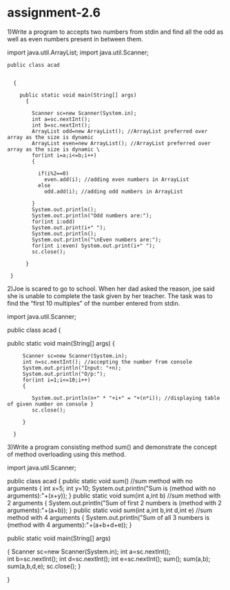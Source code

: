 # assignment-2.6


1)Write a program to accepts two numbers from stdin and find all the odd as well as even numbers present in between them.


   import java.util.ArrayList; import java.util.Scanner;
   
   
    public class acad 
    
    
      {
      
        public static void main(String[] args) 
          { 
          
            Scanner sc=new Scanner(System.in); 
            int a=sc.nextInt();
            int b=sc.nextInt();
            ArrayList odd=new ArrayList(); //ArrayList preferred over array as the size is dynamic 
            ArrayList even=new ArrayList(); //ArrayList preferred over array as the size is dynamic \
            for(int i=a;i<=b;i++) 
            { 
            
              if(i%2==0) 
                even.add(i); //adding even numbers in ArrayList 
              else 
                odd.add(i); //adding odd numbers in ArrayList 
                
            } 
            System.out.println(); 
            System.out.println("Odd numbers are:"); 
            for(int i:odd) 
            System.out.print(i+" "); 
            System.out.println(); 
            System.out.println("\nEven numbers are:"); 
            for(int i:even) System.out.print(i+" "); 
            sc.close(); 
            
          } 
          
     }

2)Joe is scared to go to school. When her dad asked the reason, joe said she is unable to complete the task given by her teacher. The task was to find the “first 10 multiples” of the number entered from stdin.


import java.util.Scanner;

public class acad 
{ 

   public static void main(String[] args) 
      { 
      
         Scanner sc=new Scanner(System.in); 
         int n=sc.nextInt(); //accepting the number from console 
         System.out.println("Input: "+n); 
         System.out.println("O/p:"); 
         for(int i=1;i<=10;i++) 
         { 
         
            System.out.println(n+" * "+i+" = "+(n*i)); //displaying table of given number on console } 
            sc.close(); 
            
         } 
         
      }


3)Write a program consisting method sum() and demonstrate the concept of method overloading using this method.

import java.util.Scanner;

public class acad 
   { 
      public static void sum() //sum method with no arguments 
   { 
      int x=5; 
      int y=10; 
      System.out.println("Sum is (method with no arguments):"+(x+y)); 
   } 
     public static void sum(int a,int b) //sum method with 2 arguments
   { 
      System.out.println("Sum of first 2 numbers is (method with 2 arguments):"+(a+b)); 
   } 
   public static void sum(int a,int b,int d,int e) //sum method with 4 arguments
   { 
      System.out.println("Sum of all 3 numbers is (method with 4 arguments):"+(a+b+d+e)); 
   }

public static void main(String[] args)

{
     Scanner sc=new Scanner(System.in);
     int a=sc.nextInt();      
     int b=sc.nextInt();
     int d=sc.nextInt();
     int e=sc.nextInt();
     sum();
     sum(a,b);
     sum(a,b,d,e);
     sc.close();
} 

}
